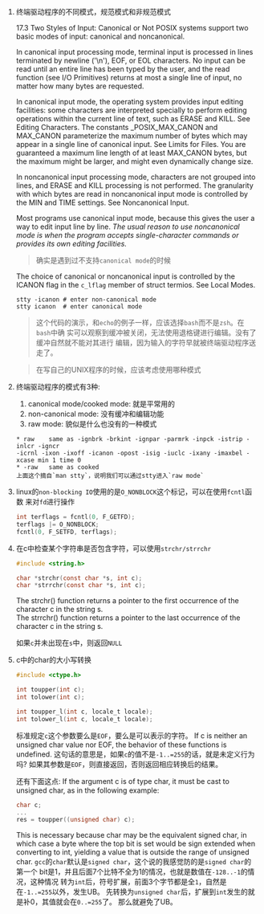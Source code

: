 1. 终端驱动程序的不同模式，规范模式和非规范模式
   
   17.3 Two Styles of Input: Canonical or Not
   POSIX systems support two basic modes of input: canonical and noncanonical.

   In canonical input processing mode, terminal input is processed in lines 
   terminated by newline ('\n'), EOF, or EOL characters. No input can be 
   read until an entire line has been typed by the user, and the read function 
   (see I/O Primitives) returns at most a single line of input, no matter how 
   many bytes are requested.

   In canonical input mode, the operating system provides input editing facilities:
   some characters are interpreted specially to perform editing operations within 
   the current line of text, such as ERASE and KILL. See Editing Characters.
   The constants _POSIX_MAX_CANON and MAX_CANON parameterize the maximum number 
   of bytes which may appear in a single line of canonical input. See Limits for 
   Files. You are guaranteed a maximum line length of at least MAX_CANON bytes, 
   but the maximum might be larger, and might even dynamically change size.

   In noncanonical input processing mode, characters are not grouped into lines, 
   and ERASE and KILL processing is not performed. The granularity with which bytes 
   are read in noncanonical input mode is controlled by the MIN and TIME settings. 
   See Noncanonical Input.

   Most programs use canonical input mode, because this gives the user a way to 
   edit input line by line. *The usual reason to use noncanonical mode is when the 
   program accepts single-character commands or provides its own editing facilities.*

   > 确实是遇到过不支持`canonical mode`的时候

   The choice of canonical or noncanonical input is controlled by the ICANON flag 
   in the `c_lflag` member of struct termios. See Local Modes.

   ```shell
   stty -icanon # enter non-canonical mode
   stty icanon  # enter canonical mode
   ```
  
   > 这个代码的演示，和`echo`的例子一样，应该选择`bash`而不是`zsh`。在`bash`中确
   实可以观察到缓冲被关闭，无法使用退格键进行编辑。没有了缓冲自然就不能对其进行
   编辑，因为输入的字符早就被终端驱动程序送走了。
    
   > 在写自己的UNIX程序的时候，应该考虑使用哪种模式

2. 终端驱动程序的模式有3种:

   1. canonical mode/cooked mode: 就是平常用的
   2. non-canonical mode: 没有缓冲和编辑功能
   3. raw mode: 貌似是什么也没有的一种模式

   ```
   * raw    same as -ignbrk -brkint -ignpar -parmrk -inpck -istrip -inlcr -igncr 
   -icrnl -ixon -ixoff -icanon -opost -isig -iuclc -ixany -imaxbel -xcase min 1 time 0
   * -raw   same as cooked
   上面这个摘自`man stty`，说明我们可以通过stty进入`raw mode`
   ```

3. linux的`non-blocking IO`使用的是`O_NONBLOCK`这个标记，可以在使用`fcntl`函数
   来对`fd`进行操作
   
   ```c
   int terflags = fcntl(0, F_GETFD);
   terflags |= O_NONBLOCK;
   fcntl(0, F_SETFD, terflags);
   ``` 

4. 在c中检查某个字符串是否包含字符，可以使用`strchr/strrchr`

   ```c
   #include <string.h>

   char *strchr(const char *s, int c);
   char *strrchr(const char *s, int c);
   ```
   The strchr() function returns a pointer to the first occurrence of the character c in the string s.  
   The strrchr() function returns a pointer to the last occurrence of the character c in the string s.
    
   如果`c`并未出现在`s`中，则返回`NULL`

5. c中的char的大小写转换

   ```c
   #include <ctype.h>

   int toupper(int c);
   int tolower(int c);

   int toupper_l(int c, locale_t locale);
   int tolower_l(int c, locale_t locale);
   ```
   
   标准规定`c`这个参数要么是`EOF`，要么是可以表示的字符。
   If c is neither an unsigned char value nor EOF, the behavior of these 
   functions is undefined.
   这句话的意思是，如果`c`的值不是`-1..=255`的话，就是未定义行为吗? 
   如果其参数是`EOF`，则直接返回，否则返回相应转换后的结果。

   还有下面这点: 
   If the argument c is of type char, it must be cast to unsigned char, as in 
   the following example:

   ```c
   char c;
   ...
   res = toupper((unsigned char) c);
   ```
   This is necessary because char may be the equivalent signed char, in which 
   case a byte where the top bit is set would be sign extended when converting 
   to int, yielding a value  that  is  outside  the range of unsigned char.
   `gcc`的`char`默认是`signed char`，这个说的我感觉防的是`signed char`的第一个
   bit是1，并且后面7个比特不全为1的情况，也就是数值在`-128..-1`的情况，这种情况
   转为`int`后，符号扩展，前面3个字节都是全`1`，自然是在`-1..=255`以外，发生UB。
   先转换为`unsigned char`后，扩展到`int`发生的就是补0，其值就会在`0..=255`了。
   那么就避免了UB。

